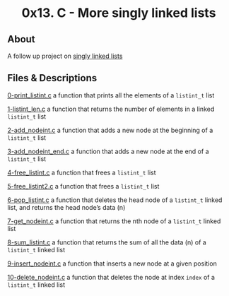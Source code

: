 # <div align="center">0x13. C - More singly linked lists</div>

## About

A follow up project on [singly linked lists](https://github.com/Jenni-Foued/holbertonschool-low_level_programming/tree/master/0x12-singly_linked_lists)

## Files & Descriptions

[0-print_listint.c](https://github.com/Jenni-Foued/holbertonschool-low_level_programming/tree/master/0x13-more_singly_linked_lists/0-print_listint.c)  a function that prints all the elements of a `listint_t` list

[1-listint_len.c](https://github.com/Jenni-Foued/holbertonschool-low_level_programming/tree/master/0x13-more_singly_linked_lists/1-listint_len.c)  a function that returns the number of elements in a linked `listint_t` list

[2-add_nodeint.c](https://github.com/Jenni-Foued/holbertonschool-low_level_programming/tree/master/0x13-more_singly_linked_lists/2-add_nodeint.c)  a function that adds a new node at the beginning of a `listint_t` list

[3-add_nodeint_end.c](https://github.com/Jenni-Foued/holbertonschool-low_level_programming/tree/master/0x13-more_singly_linked_lists/3-add_nodeint_end.c)  a function that adds a new node at the end of a `listint_t` list

[4-free_listint.c](https://github.com/Jenni-Foued/holbertonschool-low_level_programming/tree/master/0x13-more_singly_linked_lists/4-free_listint.c)  a function that frees a `listint_t` list

[5-free_listint2.c](https://github.com/Jenni-Foued/holbertonschool-low_level_programming/tree/master/0x13-more_singly_linked_lists/5-free_listint2.c)   a function that frees a `listint_t` list

[6-pop_listint.c](https://github.com/Jenni-Foued/holbertonschool-low_level_programming/tree/master/0x13-more_singly_linked_lists/6-pop_listint.c)  a function that deletes the head node of a `listint_t` linked list, and returns the head node’s data (n)

[7-get_nodeint.c](https://github.com/Jenni-Foued/holbertonschool-low_level_programming/tree/master/0x13-more_singly_linked_lists/7-get_nodeint.c)  a function that returns the nth node of a `listint_t` linked list

[8-sum_listint.c](https://github.com/Jenni-Foued/holbertonschool-low_level_programming/tree/master/0x13-more_singly_linked_lists/8-sum_listint.c)  a function that returns the sum of all the data (n) of a `listint_t` linked list

[9-insert_nodeint.c](https://github.com/Jenni-Foued/holbertonschool-low_level_programming/tree/master/0x13-more_singly_linked_lists/9-insert_nodeint.c)  a function that inserts a new node at a given position

[10-delete_nodeint.c](https://github.com/Jenni-Foued/holbertonschool-low_level_programming/tree/master/0x13-more_singly_linked_lists/10-delete_nodeint.c)  a function that deletes the node at index `index` of a `listint_t` linked list
